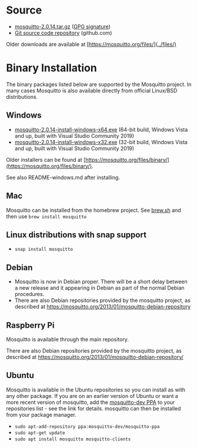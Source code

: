 <!--
.. title: Download
.. slug: download
.. date: 2021-10-27 16:37:38 UTC+1
.. tags: tag
.. category: category
.. link: link
.. description:
.. type: text
-->

# Source

* [mosquitto-2.0.14.tar.gz](https://mosquitto.org/files/source/mosquitto-2.0.14.tar.gz) ([GPG signature](https://mosquitto.org/files/source/mosquitto-2.0.14.tar.gz.asc))
* [Git source code repository](https://github.com/eclipse/mosquitto) (github.com)

Older downloads are available at [https://mosquitto.org/files/](../files/)

# Binary Installation

The binary packages listed below are supported by the Mosquitto project. In many
cases Mosquitto is also available directly from official Linux/BSD
distributions.

## Windows

* [mosquitto-2.0.14-install-windows-x64.exe](https://mosquitto.org/files/binary/win64/mosquitto-2.0.14-install-windows-x64.exe) (64-bit build, Windows Vista and up, built with Visual Studio Community 2019)
* [mosquitto-2.0.14-install-windows-x32.exe](https://mosquitto.org/files/binary/win32/mosquitto-2.0.14-install-windows-x86.exe) (32-bit build, Windows Vista and up, built with Visual Studio Community 2019)

Older installers can be found at [https://mosquitto.org/files/binary/](https://mosquitto.org/files/binary/).

See also README-windows.md after installing.

## Mac
Mosquitto can be installed from the homebrew project. See
[brew.sh](https://brew.sh/) and then use `brew install mosquitto`

## Linux distributions with snap support

* `snap install mosquitto`

## Debian
* Mosquitto is now in Debian proper. There will be a short delay between a new
  release and it appearing in Debian as part of the normal Debian procedures.
* There are also Debian repositories provided by the mosquitto project, as
  described at <https://mosquitto.org/2013/01/mosquitto-debian-repository>

## Raspberry Pi
Mosquitto is available through the main repository.

There are also Debian repositories provided by the mosquitto project, as
described at <https://mosquitto.org/2013/01/mosquitto-debian-repository/>

## Ubuntu
Mosquitto is available in the Ubuntu repositories so you can install as with
any other package. If you are on an earlier version of Ubuntu or want a more
recent version of mosquitto, add the [mosquitto-dev
PPA](https://launchpad.net/%7Emosquitto-dev/+archive/mosquitto-ppa/) to your
repositories list - see the link for details. mosquitto can then be installed
from your package manager.

* `sudo apt-add-repository ppa:mosquitto-dev/mosquitto-ppa`
* `sudo apt-get update`
* `sudo apt install mosquitto mosquitto-clients`
